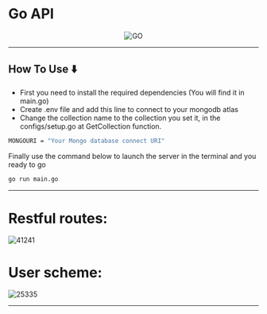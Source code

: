 # **Go API**

<p align="center">
    <img src="https://i.morioh.com/201003/aa184196.webp" alt="GO" />
</p>

---

## How To Use ⬇️

- First you need to install the required dependencies (You will find it in main.go)
- Create .env file and add this line to connect to your mongodb atlas
- Change the collection name to the collection you set it, in the configs/setup.go at GetCollection function.

```bash
MONGOURI = "Your Mongo database connect URI"
```

Finally use the command below to launch the server in the terminal and you ready to go

```bash
go run main.go
```

---

# Restful routes:

![41241](https://user-images.githubusercontent.com/96744413/171936617-9cf51561-3614-4e8a-992e-0789da00d416.png)

# User scheme:

![25335](https://user-images.githubusercontent.com/96744413/171936646-6d79c0f6-b108-43a9-ad3a-7d5f6d453862.png)

---
